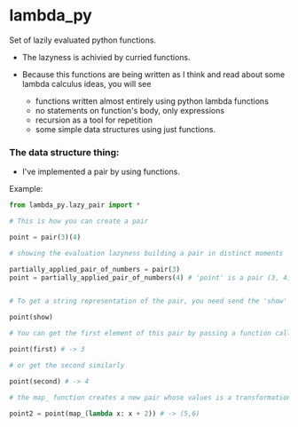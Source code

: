 # lambda_py

Set of lazily evaluated python functions.


- The lazyness is achivied by curried functions.

- Because this functions are being written as I think and read about some lambda calculus ideas, you will see
  - functions written almost entirely using python lambda functions
  - no statements on function's body, only expressions
  - recursion as a tool for repetition
  - some simple data structures using just functions.

### The data structure thing:

- I've implemented a pair by using functions.

Example:

```python
from lambda_py.lazy_pair import *

# This is how you can create a pair

point = pair(3)(4)

# showing the evaluation lazyness building a pair in distinct moments 

partially_applied_pair_of_numbers = pair(3)
point = partially_applied_pair_of_numbers(4) # 'point' is a pair (3, 4)


# To get a string representation of the pair, you need send the 'show' function to the pair:

point(show)

# You can get the first element of this pair by passing a function called 'first' to the pair:

point(first) # -> 3

# or get the second similarly

point(second) # -> 4

# the map_ function creates a new pair whose values is a transformation of the original pair:

point2 = point(map_(lambda x: x + 2)) # -> (5,6)

```
